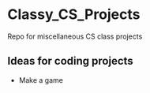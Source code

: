 # Classy_CS_Projects
Repo for miscellaneous CS class projects

## Ideas for coding projects
- Make a game